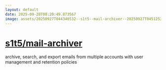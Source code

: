 ```yaml
---
layout: default
date: 2025-09-28T00:20:49.873567
image: assets/20250927T044340532--s1t5--mail-archiver--20250927T045125233--cropped.png
---
```


# [s1t5/mail-archiver](https://github.com/s1t5/mail-archiver)

archive, search, and export emails from multiple accounts with user management and retention policies
